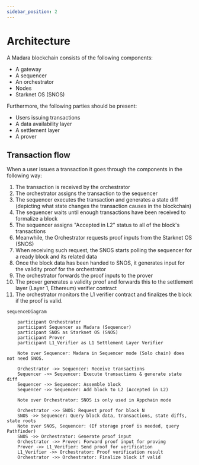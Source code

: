 ```yaml
---
sidebar_position: 2
---
```


# Architecture

A Madara blockchain consists of the following components:
- A gateway
- A sequencer
- An orchestrator
- Nodes
- Starknet OS (SNOS)

Furthermore, the following parties should be present:
- Users issuing transactions
- A data availability layer
- A settlement layer
- A prover

## Transaction flow

When a user issues a transaction it goes through the components in the following way:
1. The transaction is received by the orchestrator
1. The orchestrator assigns the transaction to the sequencer
1. The sequencer executes the transaction and generates a state diff (depicting what state changes the transaction causes in the blockchain)
1. The sequencer waits until enough transactions have been received to formalize a block
1. The sequencer assigns "Accepted in L2" status to all of the block's transactions
1. Meanwhile, the Orchestrator requests proof inputs from the Starknet OS (SNOS)
1. When receiving such request, the SNOS starts polling the sequencer for a ready block and its related data
1. Once the block data has been handed to SNOS, it generates input for the validity proof for the orchestrator
1. The orchestrator forwards the proof inputs to the prover
1. The prover generates a validity proof and forwards this to the settlement layer (Layer 1, Ethereum) verifier contract
1. The orchestrator monitors the L1 verifier contract and finalizes the block if the proof is valid.

```mermaid
sequenceDiagram

    participant Orchestrator
    participant Sequencer as Madara (Sequencer)
    participant SNOS as Starknet OS (SNOS)
    participant Prover
    participant L1_Verifier as L1 Settlement Layer Verifier

    Note over Sequencer: Madara in Sequencer mode (Solo chain) does not need SNOS.

    Orchestrator ->> Sequencer: Receive transactions
    Sequencer ->> Sequencer: Execute transactions & generate state diff
    Sequencer ->> Sequencer: Assemble block
    Sequencer ->> Sequencer: Add block to L2 (Accepted in L2)

    Note over Orchestrator: SNOS is only used in Appchain mode

    Orchestrator ->> SNOS: Request proof for block N
    SNOS ->> Sequencer: Query block data, transactions, state diffs, state roots
    Note over SNOS, Sequencer: (If storage proof is needed, query Pathfinder)
    SNOS ->> Orchestrator: Generate proof input
    Orchestrator ->> Prover: Forward proof input for proving
    Prover ->> L1_Verifier: Send proof for verification
    L1_Verifier ->> Orchestrator: Proof verification result
    Orchestrator ->> Orchestrator: Finalize block if valid

```
